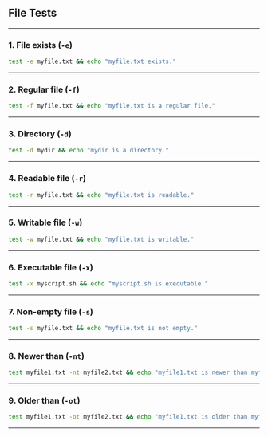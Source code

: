 ## File Tests

---

### 1. **File exists (`-e`)**

```bash
test -e myfile.txt && echo "myfile.txt exists."
```

---

### 2. **Regular file (`-f`)**

```bash
test -f myfile.txt && echo "myfile.txt is a regular file."
```

---

### 3. **Directory (`-d`)**

```bash
test -d mydir && echo "mydir is a directory."
```

---

### 4. **Readable file (`-r`)**

```bash
test -r myfile.txt && echo "myfile.txt is readable."
```

---

### 5. **Writable file (`-w`)**

```bash
test -w myfile.txt && echo "myfile.txt is writable."
```

---

### 6. **Executable file (`-x`)**

```bash
test -x myscript.sh && echo "myscript.sh is executable."
```

---

### 7. **Non-empty file (`-s`)**

```bash
test -s myfile.txt && echo "myfile.txt is not empty."
```

---

### 8. **Newer than (`-nt`)**

```bash
test myfile1.txt -nt myfile2.txt && echo "myfile1.txt is newer than myfile2.txt."
```

---

### 9. **Older than (`-ot`)**

```bash
test myfile1.txt -ot myfile2.txt && echo "myfile1.txt is older than myfile2.txt."
```

---


